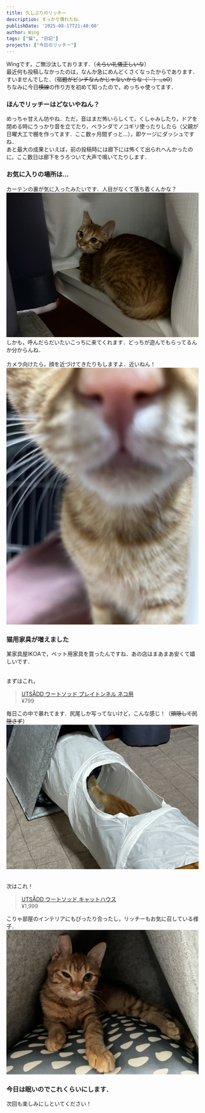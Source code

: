```yaml
---
title: 久しぶりのリッチー
description: すっかり慣れたね．
publishDate: '2025-08-17T21:40:00'
author: Wing
tags: ["猫", "日記"]
projects: ["今日のリッチー"]
---
```


Wingです，ご無沙汰しております．（~~えらい礼儀正しいな~~）<br>
最近何も投稿しなかったのは，なんか急にめんどくさくなったからであります．すいませんでした．（~~宿題がピンチなんかじゃないからな（´-`）.｡oO~~）<br>
ちなみに今日~~横線~~の作り方を初めて知ったので，めっちゃ使ってます．

### ほんでリッチーはどないやねん？
めっちゃ甘えん坊やね．ただ，音はまだ怖いらしくて，くしゃみしたり，ドアを閉める時にうっかり音を立てたり，ベランダでノコギリ使ったりしたら（父親が日曜大工で棚を作ってます．ここ数ヶ月間ずっと...），即ケージにダッシュですね．<br>
あと最大の成果といえば，前の投稿時には廊下には怖くて出られへんかったのに，ここ数日は廊下をうろついて大声で鳴いてたりします．

### お気に入りの場所は...
カーテンの裏が気に入ったみたいです．人目がなくて落ち着くんかな？
![カーテンの裏で](./IMG_0274.jpeg)
しかも，呼んだらだいたいこっちに来てくれます．どっちが遊んでもらってるんか分からんね．<br><br>
カメラ向けたら，顔を近づけてきたりもしますよ．近いねん！
![近いねん](./IMG_0238.jpeg)

### 猫用家具が増えました
某家具屋IK○Aで，ペット用家具を買ったんですね．あの店はまあまあ安くて嬉しいです．<br><br>

まずはこれ，
> [UTSÅDD ウートソッド プレイトンネル ネコ用](https://www.ikea.com/jp/ja/p/utsadd-play-tunnel-for-cat-white-orange-50572110/)<br>
> ¥799<br>

毎日この中で暴れてます．尻尾しか写ってないけど，こんな感じ！（~~頭隠して尻隠さず~~）
![ちょっと暴れすぎ..かな？](./IMG_0216.jpeg)<br><br>

次はこれ！
> [UTSÅDD ウートソッド キャットハウス](https://www.ikea.com/jp/ja/p/utsadd-cat-house-grey-felt-30572106/)<br>
> ¥1,999<br>

こりゃ部屋のインテリアにもぴったり合ったし，リッチーもお気に召している様子．
![喜んでるやんね？](./IMG_0260.jpeg)

### 今日は眠いのでこれくらいにします．
次回も楽しみにしといてください！